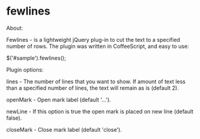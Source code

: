 fewlines
========

About:

Fewlines - is a lightweight jQuery plug-in to cut the text to a specified number of rows. The plugin was written in CoffeeScript, and easy to use:

$('#sample').fewlines();

Plugin options:

lines - The number of lines that you want to show. If amount of text less than a specified number of lines, the text will remain as is (default 2).

openMark - Open mark label (default '...').

newLine - If this option is true the open mark is placed on new line (default false).

closeMark - Close mark label (default 'close').
